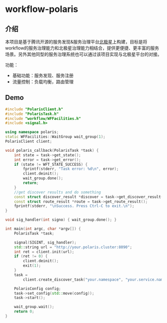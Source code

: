 # workflow-polaris
## 介绍

本项目是基于腾讯开源的服务发现&服务治理平台[北极星](https://polarismesh.cn/#/)上构建，目标是将workflow的服务治理能力和北极星治理能力相结合，提供更便捷、更丰富的服务场景。另外其他同型的服务治理系统也可以通过该项目实现与北极星平台的对接。

功能：

- 基础功能：服务发现、服务注册
- 流量控制：负载均衡，路由管理

## Demo
```cpp
#include "PolarisClient.h"
#include "PolarisTask.h"
#include "workflow/WFFacilities.h"
#include <signal.h>

using namespace polaris;
static WFFacilities::WaitGroup wait_group(1);
PolarisClient client;

void polaris_callback(PolarisTask *task) {
    int state = task->get_state();
    int error = task->get_error();
    if (state != WFT_STATE_SUCCESS) {
        fprintf(stderr, "Task error: %d\n", error);
        client.deinit();
        wait_group.done();
        return;
    }
	//get discover results and do something
    const struct discover_result *discover = task->get_discover_result();
    const struct route_result *route = task->get_route_result();
	fprintf(stderr, "\nSuccess. Press Ctrl-C to exit.\n");
}

void sig_handler(int signo) { wait_group.done(); }

int main(int argc, char *argv[]) {
    PolarisTask *task;

    signal(SIGINT, sig_handler);
    std::string url = "http://your.polaris.cluster:8090";
    int ret = client.init(url);
    if (ret != 0) {
        client.deinit();
        exit(1);
    }
    task =
        client.create_discover_task("your.namespace", "your.service.name", 5, polaris_callback);

    PolarisConfig config;
    task->set_config(std::move(config));
    task->start();

    wait_group.wait();
    return 0;
}
```
